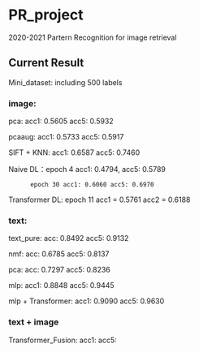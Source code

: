 # PR_project
2020-2021 Partern Recognition for image retrieval

## Current Result
Mini_dataset: including 500 labels

### image:
pca:   acc1: 0.5605  acc5: 0.5932

pcaaug:  acc1: 0.5733 acc5: 0.5917

SIFT + KNN: acc1: 0.6587 acc5: 0.7460

Naive DL：epoch 4 acc1: 0.4794, acc5: 0.5789

          epoch 30 acc1: 0.6060 acc5: 0.6970

Transformer DL: epoch 11 acc1 = 0.5761 acc2 = 0.6188


### text:
text_pure:  acc: 0.8492 acc5: 0.9132

nmf: acc: 0.6785 acc5: 0.8137

pca:  acc: 0.7297 acc5: 0.8236

mlp: acc1: 0.8848 acc5: 0.9445

mlp + Transformer: acc1: 0.9090 acc5: 0.9630

### text + image
Transformer_Fusion: acc1: acc5: 